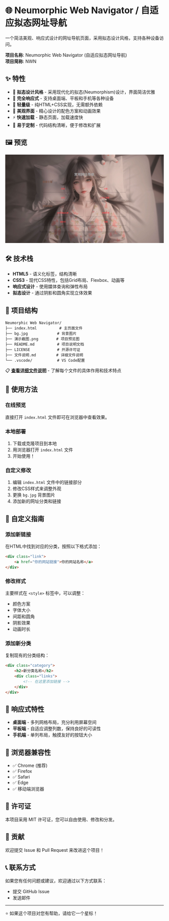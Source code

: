 # 🌐 Neumorphic Web Navigator / 自适应拟态网址导航

一个简洁美观、响应式设计的网址导航页面，采用拟态设计风格，支持各种设备访问。

**项目名称**: Neumorphic Web Navigator (自适应拟态网址导航)  
**项目简称**: NWN

## ✨ 特性

- 🎨 **拟态设计风格** - 采用现代化的拟态(Neumorphism)设计，界面简洁优雅
- 📱 **完全响应式** - 支持桌面端、平板和手机等各种设备
- 🚀 **轻量级** - 纯HTML+CSS实现，无需额外依赖
- 🌈 **美观界面** - 精心设计的配色方案和动画效果
- ⚡ **快速加载** - 静态页面，加载速度快
- 🎯 **易于定制** - 代码结构清晰，便于修改和扩展

## 🖼️ 预览

![项目预览](演示截图.png)

## 🛠️ 技术栈

- **HTML5** - 语义化标签，结构清晰
- **CSS3** - 现代CSS特性，包括Grid布局、Flexbox、动画等
- **响应式设计** - 使用媒体查询和弹性布局
- **拟态设计** - 通过阴影和圆角实现立体效果

## 📁 项目结构

```
Neumorphic Web Navigator/
├── index.html          # 主页面文件
├── bg.jpg             # 背景图片
├── 演示截图.png        # 项目预览图
├── README.md          # 项目说明文档
├── LICENSE            # 开源许可证
├── 文件说明.md         # 详细文件说明
└── .vscode/           # VS Code配置
```

📋 **[查看详细文件说明](文件说明.md)** - 了解每个文件的具体作用和技术特点

## 🚀 使用方法

### 在线预览
直接打开 `index.html` 文件即可在浏览器中查看效果。

### 本地部署
1. 下载或克隆项目到本地
2. 用浏览器打开 `index.html` 文件
3. 开始使用！

### 自定义修改
1. 编辑 `index.html` 文件中的链接部分
2. 修改CSS样式来调整外观
3. 更换 `bg.jpg` 背景图片
4. 添加新的网址分类和链接

## 🎨 自定义指南

### 添加新链接
在HTML中找到对应的分类，按照以下格式添加：

```html
<div class="link">
    <a href="你的网站链接">你的网站名称</a>
</div>
```

### 修改样式
主要样式在 `<style>` 标签中，可以调整：
- 颜色方案
- 字体大小
- 间距和圆角
- 阴影效果
- 动画时长

### 添加新分类
复制现有的分类结构：

```html
<div class="category">
    <h2>新分类名称</h2>
    <div class="links">
        <!-- 在这里添加链接 -->
    </div>
</div>
```

## 📱 响应式特性

- **桌面端** - 多列网格布局，充分利用屏幕空间
- **平板端** - 自适应调整列数，保持良好的可读性
- **手机端** - 单列布局，触摸友好的按钮大小

## 🔧 浏览器兼容性

- ✅ Chrome (推荐)
- ✅ Firefox
- ✅ Safari
- ✅ Edge
- ✅ 移动端浏览器

## 📝 许可证

本项目采用 MIT 许可证，您可以自由使用、修改和分发。

## 🤝 贡献

欢迎提交 Issue 和 Pull Request 来改进这个项目！

## 📞 联系方式

如果您有任何问题或建议，欢迎通过以下方式联系：
- 提交 GitHub Issue
- 发送邮件

---

⭐ 如果这个项目对您有帮助，请给它一个星标！
